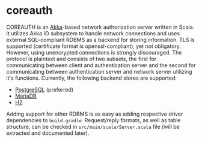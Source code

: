 coreauth
========

COREAUTH is an <a href="http://akka.io">Akka</a>-based network authorization server written in Scala. It utilizes Akka IO subsystem to handle network connections and uses external SQL-compliant RDBMS as a backend for storing information. TLS is supported (certificate format is openssl-compliant), yet not obligatory. However, using unencrypted connections is strongly discouraged.
The protocol is plaintext and consists of two subsets, the first for communicating between client and authentication server and the second for communicating between authentication server and network server utilizing it's functions.
Currently, the following backend stores are supported:

* [PostgreSQL](http://www.postgresql.org/) (preferred)
* [MariaDB](http://mariadb.org/)
* [H2](http://www.h2database.com/html/main.html)

Adding support for other RDBMS is as easy as adding respective driver dependencies to `build.gradle`.
Request/reply formats, as well as table structure, can be checked in `src/main/scala/Server.scala` file (will be extracted and documented later).
